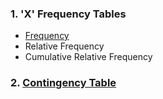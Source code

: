 ### 1. 'X' Frequency Tables
- [Frequency]([SC]-Descriptive-Analytics/[SC]-Data-Tabulation-and-Frequencies/[M]-Frequency-Table.md)
- Relative Frequency
- Cumulative Relative Frequency
### 2. [Contingency Table]([SC]-Descriptive-Analytics/[SC]-Data-Tabulation-and-Frequencies/[M]-Contingency-Table.md)
